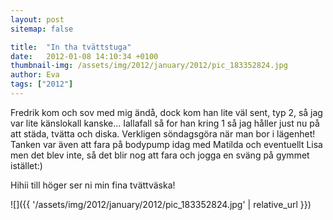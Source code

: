 ```yaml
---
layout: post
sitemap: false

title:  "In tha tvättstuga"
date:   2012-01-08 14:10:34 +0100
thumbnail-img: /assets/img/2012/january/2012/pic_183352824.jpg
author: Eva
tags: ["2012"]
---
```


Fredrik kom och sov med mig ändå, dock kom han lite väl sent, typ 2, så jag var lite känslokall kanske... Iallafall så for han kring 1 så jag håller just nu på att städa, tvätta och diska. Verkligen söndagsgöra när man bor i lägenhet! Tanken var även att fara på bodypump idag med Matilda och eventuellt Lisa men det blev inte, så det blir nog att fara och jogga en sväng på gymmet istället:) 

Hihii till höger ser ni min fina tvättväska!

![]({{ '/assets/img/2012/january/2012/pic_183352824.jpg'  | relative_url }})

